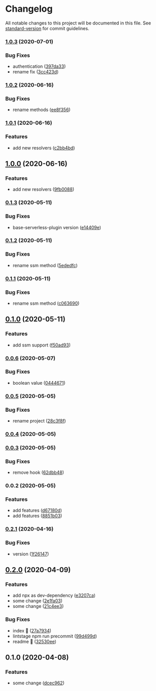 # Changelog

All notable changes to this project will be documented in this file. See [standard-version](https://github.com/conventional-changelog/standard-version) for commit guidelines.

### [1.0.3](https://github.com/w4rlock/serverless-config/compare/1.0.2...1.0.3) (2020-07-01)


### Bug Fixes

* authentication ([397da33](https://github.com/w4rlock/serverless-config/commit/397da3353d6b2b27c6e9deb9945278810e60f5ae))
* rename fix ([3cc423d](https://github.com/w4rlock/serverless-config/commit/3cc423d68e268afb9bee6d2424fbc8a80ffeb43e))

### [1.0.2](https://github.com/w4rlock/serverless-config/compare/1.0.1...1.0.2) (2020-06-16)


### Bug Fixes

* rename methods ([ee8f356](https://github.com/w4rlock/serverless-config/commit/ee8f356109759aa24864a5b9ad646a0b604e6c33))

### [1.0.1](https://github.com/w4rlock/serverless-config/compare/1.0.0...1.0.1) (2020-06-16)


### Features

* add new resolvers ([c2bb4bd](https://github.com/w4rlock/serverless-config/commit/c2bb4bdf90aba40b7a542e8d66ce6ff64a708eb3))

## [1.0.0](https://github.com/w4rlock/serverless-config/compare/0.1.3...1.0.0) (2020-06-16)


### Features

* add new resolvers ([9fb0088](https://github.com/w4rlock/serverless-config/commit/9fb00887162b0c121611791248e82a5ffa7c01bd))

### [0.1.3](https://github.com/w4rlock/serverless-config/compare/0.1.2...0.1.3) (2020-05-11)


### Bug Fixes

* base-serverless-plugin version ([e14409e](https://github.com/w4rlock/serverless-config/commit/e14409ed16279b4e7bd938fd46d8588a3a27a330))

### [0.1.2](https://github.com/w4rlock/serverless-config/compare/0.1.1...0.1.2) (2020-05-11)


### Bug Fixes

* rename ssm method ([5ededfc](https://github.com/w4rlock/serverless-config/commit/5ededfc84ad29cfb9a3558c69e8461d3b4587c85))

### [0.1.1](https://github.com/w4rlock/serverless-config/compare/0.1.0...0.1.1) (2020-05-11)


### Bug Fixes

* rename ssm method ([c063690](https://github.com/w4rlock/serverless-config/commit/c0636905d591e77efa134d0f9526e4f17a340a38))

## [0.1.0](https://github.com/w4rlock/serverless-config/compare/0.0.6...0.1.0) (2020-05-11)


### Features

* add ssm support ([f50ad93](https://github.com/w4rlock/serverless-config/commit/f50ad934f33420b1eeef11009d865e5c0ed47f54))

### [0.0.6](https://github.com/w4rlock/serverless-config/compare/0.0.5...0.0.6) (2020-05-07)


### Bug Fixes

* boolean value ([0444671](https://github.com/w4rlock/serverless-config/commit/0444671478dade4badbcd727612bc11051af30c8))

### [0.0.5](https://github.com/w4rlock/serverless-config/compare/0.0.4...0.0.5) (2020-05-05)


### Bug Fixes

* rename project ([28c3f8f](https://github.com/w4rlock/serverless-config/commit/28c3f8fffbf1821f3aa025d3fa2e4a6bcc4bc614))

### [0.0.4](https://github.com/w4rlock/serverless-config/compare/0.0.3...0.0.4) (2020-05-05)

### [0.0.3](https://github.com/w4rlock/serverless-config/compare/0.0.2...0.0.3) (2020-05-05)


### Bug Fixes

* remove hook ([62dbb48](https://github.com/w4rlock/serverless-config/commit/62dbb48b4daff555a92756bbdff9b904eaf7d97c))

### 0.0.2 (2020-05-05)


### Features

* add features ([d67180d](https://github.com/w4rlock/serverless-config/commit/d67180d9cf61aa043eb6d304ed97998dd42c21d0))
* add features ([8851b03](https://github.com/w4rlock/serverless-config/commit/8851b0373dcd5ac18763f2a399c3f7d6208a42b1))

### [0.2.1](https://github.com/w4rlock/template-base-serverless-plugin/compare/0.2.0...0.2.1) (2020-04-16)


### Bug Fixes

* version ([1f26147](https://github.com/w4rlock/template-base-serverless-plugin/commit/1f2614749d2126f7143e06c313efdb7c530324fa))

## [0.2.0](https://github.com/w4rlock/template-base-serverless-plugin/compare/0.1.0...0.2.0) (2020-04-09)


### Features

* add npx as dev-dependency ([e3207ca](https://github.com/w4rlock/template-base-serverless-plugin/commit/e3207cabe0428fca2dd4da3477ec149fdeae14ca))
* some change ([2e1fa03](https://github.com/w4rlock/template-base-serverless-plugin/commit/2e1fa03d1ca171b6879bf85728def78a5c849a13))
* some change ([21c4ee3](https://github.com/w4rlock/template-base-serverless-plugin/commit/21c4ee3b6a5bd2c2ac994dc1cc078a56d31e8828))


### Bug Fixes

* index :beer: ([27a7934](https://github.com/w4rlock/template-base-serverless-plugin/commit/27a7934259987d300d217c5529bd27a79b8a28a7))
* lintstage npm run precommit ([99d499d](https://github.com/w4rlock/template-base-serverless-plugin/commit/99d499d0f12000178c7360fd1b97c560dd92ac3b))
* readme :beer: ([32530ee](https://github.com/w4rlock/template-base-serverless-plugin/commit/32530eee45fc6b603ca6fc9bca05309fe20375c8))

## 0.1.0 (2020-04-08)


### Features

* some change ([dcec962](https://github.com/w4rlock/template-base-serverless-plugin/commit/dcec962395cb8c285522ecf4964b8d3dbf947dc5))
